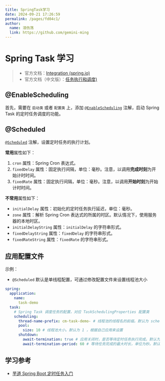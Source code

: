 ```yaml
---
title: SpringTask学习
date: 2024-09-21 17:26:59
permalink: /pages/fd04c1/
author: 
  name: 泪伤荡
  link: https://github.com/gemini-ming
---
```

# Spring Task 学习

> - 官方文档：[Integration (spring.io)](https://docs.spring.io/spring-framework/docs/5.2.x/spring-framework-reference/integration.html#scheduling)
> - 官方文档（中文版）：[任务执行和调度)](https://springdoc.cn/spring/integration.html#scheduling)

## @EnableScheduling

首先，需要在 `启动类` 或者 `配置类` 上，添加 [`@EnableScheduling`](https://github.com/spring-projects/spring-framework/blob/master/spring-context/src/main/java/org/springframework/scheduling/annotation/EnableScheduling.java) 注解，启动 Spring Task 的定时任务调度的功能。



## @Scheduled

[`@Scheduled`](https://github.com/spring-projects/spring-framework/blob/master/spring-context/src/main/java/org/springframework/scheduling/annotation/Scheduled.java) 注解，设置定时任务的执行计划。

**常用**属性如下：

1. `cron` 属性：Spring Cron 表达式。
2. `fixedDelay` 属性：固定执行间隔，单位：毫秒。注意，以调用**完成时刻**为开始计时时间。
3. `fixedRate` 属性：固定执行间隔，单位：毫秒。注意，以调用**开始时刻**为开始计时时间。

**不常用**属性如下：

- `initialDelay` 属性：初始化的定时任务执行延迟，单位：毫秒。
- `zone` 属性：解析 Spring Cron 表达式的所属的时区。默认情况下，使用服务器的本地时区。
- `initialDelayString` 属性：`initialDelay` 的字符串形式。
- `fixedDelayString` 属性：`fixedDelay` 的字符串形式。
- `fixedRateString` 属性：`fixedRate` 的字符串形式。



## 应用配置文件

示例：

- `@Scheduled` 默认是单线程配置，可通过修改配置文件来设置线程池大小

```yml
spring:
  application:
    name:
      task-demo
  task:
    # Spring Task 调度任务的配置，对应 TaskSchedulingProperties 配置类
    scheduling:
      thread-name-prefix: cm-task-demo- # 线程池的线程名的前缀。默认为 scheduling- ，建议根据自己应用来设置
      pool:
        size: 10 # 线程池大小。默认为 1 ，根据自己应用来设置
      shutdown:
        await-termination: true # 应用关闭时，是否等待定时任务执行完成。默认为 false ，建议设置为 true
        await-termination-period: 60 # 等待任务完成的最大时长，单位为秒。默认为 0 ，根据自己应用来设置
```





## 学习参考

- [芋道 Spring Boot 定时任务入门](https://www.iocoder.cn/Spring-Boot/Job/?yudao#)